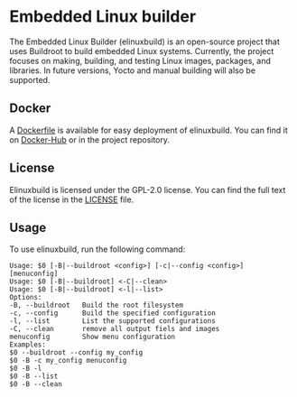 # Embedded Linux builder

The Embedded Linux Builder (elinuxbuild) is an open-source project that uses Buildroot to build embedded Linux systems. Currently, the project focuses on making, building, and testing Linux images, packages, and libraries. In future versions, Yocto and manual building will also be supported.




## Docker
A [Dockerfile](https://github.com/keshavarziamin/elinuxBuild/blob/main/Dockerfile) is available for easy deployment of elinuxbuild. You can find it on [Docker-Hub](https://hub.docker.com/repository/docker/keshavarziamin/elinuxbuild/general) or in the project repository. 

## License
Elinuxbuild is licensed under the GPL-2.0 license. You can find the full text of the license in the [LICENSE](https://github.com/keshavarziamin/elinuxBuild/blob/main/LICENSE) file.

## Usage
To use elinuxbuild, run the following command:

```
Usage: $0 [-B|--buildroot <config>] [-c|--config <config>] [menuconfig]
Usage: $0 [-B|--buildroot] <-C|--clean>
Usage: $0 [-B|--buildroot] <-l|--list>
Options:
-B, --buildroot   Build the root filesystem
-c, --config      Build the specified configuration
-l, --list        List the supported configurations
-C, --clean       remove all output fiels and images
menuconfig        Show menu configuration
Examples:
$0 --buildroot --config my_config
$0 -B -c my_config menuconfig
$0 -B -l
$0 -B --list
$0 -B --clean
```
